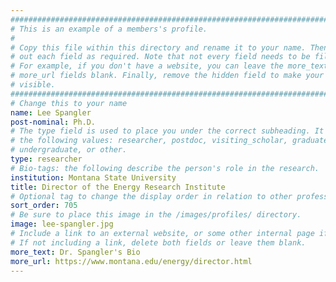 ```yaml
---
################################################################################
# This is an example of a members's profile.                                   #
#                                                                              #
# Copy this file within this directory and rename it to your name. Then fill   #
# out each field as required. Note that not every field needs to be filled out.#
# For example, if you don't have a website, you can leave the more_text and    #
# more_url fields blank. Finally, remove the hidden field to make your profile #
# visible.                                                                     #
################################################################################
# Change this to your name
name: Lee Spangler
post-nominal: Ph.D.
# The type field is used to place you under the correct subheading. It may be of
# the following values: researcher, postdoc, visiting_scholar, graduate,
# undergraduate, or other.
type: researcher
# Bio-tags: the following describe the person's role in the research.
institution: Montana State University
title: Director of the Energy Research Institute
# Optional tag to change the display order in relation to other professors
sort_order: 705
# Be sure to place this image in the /images/profiles/ directory.
image: lee-spangler.jpg
# Include a link to an external website, or some other internal page if desired.
# If not including a link, delete both fields or leave them blank.
more_text: Dr. Spangler's Bio
more_url: https://www.montana.edu/energy/director.html
---
```


